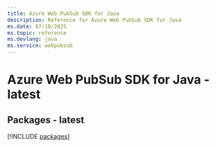 ```yaml
---
title: Azure Web PubSub SDK for Java
description: Reference for Azure Web PubSub SDK for Java
ms.date: 07/18/2025
ms.topic: reference
ms.devlang: java
ms.service: webpubsub
---
```

# Azure Web PubSub SDK for Java - latest
## Packages - latest
[!INCLUDE [packages](web-pubsub-index.md)]